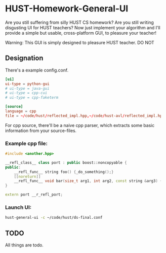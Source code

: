 # HUST-Homework-General-UI
Are you still suffering from silly HUST CS homework? Are you still writing disgusting UI for HUST teachers? Now just implement your algorithm and I'll provide a simple but usable, cross-platform GUI, to pleasure your teacher!

Warning: This GUI is simply designed to pleasure HUST teacher. DO NOT 

## Designation
There's a example config.conf.

```conf
[ui]
ui-type = python-gui
# ui-type = java-gui
# ui-type = cpp-cui
# ui-type = cpp-faketerm

[source]
language = cpp
file = ~/code/hust/reflected_impl.hpp,~/code/hust-avl/reflected_impl.hpp
```

For cpp source, there'll be a naive cpp parser, which extracts some basic information from your source-files.

### Example cpp file:
```C++
#include <another.hpp>

__refl_class__ class port : public boost::noncopyable {
public:
    __refl_func__ string foo() {_do_something();}
    [[noreturn]]
    __refl_func__ void bar(size_t arg1, int arg2, const string &arg3) {_do_another_thing(arg1,arg2,arg3);}
}

extern port __r_refl_port;
```

### Launch UI:
```sh
hust-general-ui -c ~/code/hust/ds-final.conf
```

## TODO
All things are todo.
